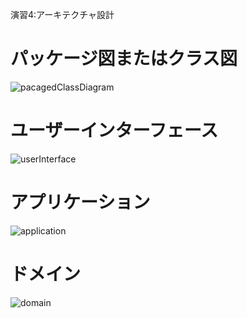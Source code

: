 演習4:アーキテクチャ設計

# パッケージ図またはクラス図
![pacagedClassDiagram](https://github.com/user-attachments/assets/c8905e7c-8cad-4f9c-813d-c42d581b0a4c)

# ユーザーインターフェース
![userInterface](https://github.com/user-attachments/assets/cbbe85c7-97ba-43ab-80f8-ce762784c4ef)

# アプリケーション
![application](https://github.com/user-attachments/assets/af55ac77-6371-424b-998d-6028ad6b986d)

# ドメイン
![domain](https://github.com/user-attachments/assets/e90b1ca9-2046-40fd-8d16-2fbd3344a786)
